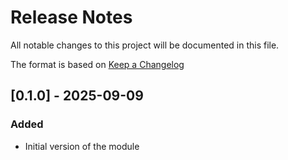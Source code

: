 # Release Notes
All notable changes to this project will be documented in this file.

The format is based on [Keep a Changelog](https://keepachangelog.com/en/1.1.0/)
## [0.1.0] - 2025-09-09
### Added
- Initial version of the module